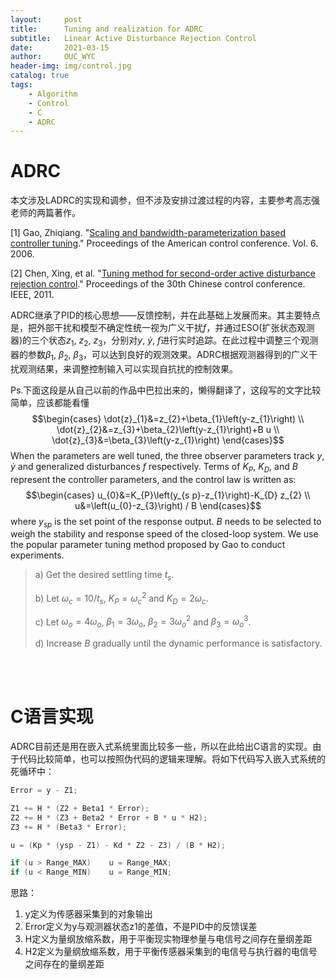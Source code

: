 ```yaml
---
layout:     post
title:      Tuning and realization for ADRC
subtitle:   Linear Active Disturbance Rejection Control 
date:       2021-03-15
author:     OUC_WYC
header-img: img/control.jpg
catalog: true
tags:
    - Algorithm
    - Control
    - C
    - ADRC
---
```


<head>
    <script src="https://cdn.mathjax.org/mathjax/latest/MathJax.js?config=TeX-AMS-MML_HTMLorMML" type="text/javascript"></script>
    <script type="text/x-mathjax-config">
        MathJax.Hub.Config({
            tex2jax: {
            skipTags: ['script', 'noscript', 'style', 'textarea', 'pre'],
            inlineMath: [['$','$']]
            }
        });
    </script>
</head>     

# ADRC

本文涉及LADRC的实现和调参，但不涉及安排过渡过程的内容，主要参考高志强老师的两篇著作。

[1] Gao, Zhiqiang. "[Scaling and bandwidth-parameterization based controller tuning](https://academic.csuohio.edu/cact/ACC03_ISA0030Final.pdf)." Proceedings of the American control conference. Vol. 6. 2006.

[2] Chen, Xing, et al. "[Tuning method for second-order active disturbance rejection control](https://ieeexplore.ieee.org/abstract/document/6001154)." Proceedings of the 30th Chinese control conference. IEEE, 2011.

ADRC继承了PID的核心思想——反馈控制，并在此基础上发展而来。其主要特点是，把外部干扰和模型不确定性统一视为广义干扰$f$，并通过ESO(扩张状态观测器)的三个状态$z_1$, $z_2$, $z_3$，分别对$y$, $\dot{y}$, $f$进行实时追踪。在此过程中调整三个观测器的参数$\beta_1$, $\beta_2$, $\beta_3$，可以达到良好的观测效果。ADRC根据观测器得到的广义干扰观测结果，来调整控制输入可以实现自抗扰的控制效果。

Ps.下面这段是从自己以前的作品中巴拉出来的，懒得翻译了，这段写的文字比较简单，应该都能看懂
$$\begin{cases}
\dot{z}_{1}&=z_{2}+\beta_{1}\left(y-z_{1}\right) \\
\dot{z}_{2}&=z_{3}+\beta_{2}\left(y-z_{1}\right)+B u \\
\dot{z}_{3}&=\beta_{3}\left(y-z_{1}\right)
\end{cases}$$
When the parameters are well tuned, the three observer parameters track $y$, $\dot{y}$ and generalized disturbances $f$ respectively. Terms of $K_P$, $K_D$, and $B$ represent the controller parameters, and the control law is written as:
$$\begin{cases}
u_{0}&=K_{P}\left(y_{s p}-z_{1}\right)-K_{D} z_{2} \\
u&=\left(u_{0}-z_{3}\right) / B
\end{cases}$$
where $y_{sp}$ is the set point of the response output. $B$ needs to be selected to weigh the stability and response speed of the closed-loop system. We use the popular parameter tuning method proposed by Gao to conduct experiments.

> a) Get the desired settling time $t_s$.
> 
> b) Let $\omega_c=10/t_s$, $K_P=\omega_c^2$ and $K_D=2\omega_c$.
> 
> c) Let $\omega_o=4\omega_o$, $\beta_1=3\omega_o$, $\beta_2=3\omega_o^2$ and $\beta_3=\omega_o^3$.
> 
> d) Increase $B$ gradually until the dynamic performance is satisfactory.

<br>
<br>

# C语言实现
ADRC目前还是用在嵌入式系统里面比较多一些，所以在此给出C语言的实现。由于代码比较简单，也可以按照伪代码的逻辑来理解。将如下代码写入嵌入式系统的死循环中：
```c
Error = y - Z1;

Z1 += H * (Z2 + Beta1 * Error);
Z2 += H * (Z3 + Beta2 * Error + B * u * H2);
Z3 += H * (Beta3 * Error);

u = (Kp * (ysp - Z1) - Kd * Z2 - Z3) / (B * H2);

if (u > Range_MAX)    u = Range_MAX;
if (u < Range_MIN)    u = Range_MIN;
```
思路：
1. y定义为传感器采集到的对象输出
2. Error定义为y与观测器状态z1的差值，不是PID中的反馈误差
3. H定义为量纲放缩系数，用于平衡现实物理参量与电信号之间存在量纲差距
4. H2定义为量纲放缩系数，用于平衡传感器采集到的电信号与执行器的电信号之间存在的量纲差距